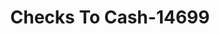 ---
f_zip-code: 72104
f_state-code: AR
title: Checks To Cash-14699
f_phone: 501-337-5626
f_city-only: Malvern
f_address: Highway 270 Malvern
f_location-unique-id: '14699'
slug: checks-to-cash-14699
updated-on: '2024-05-30T13:46:58.046Z'
created-on: '2024-05-30T13:36:59.803Z'
published-on: '2024-05-30T13:54:32.469Z'
f_city-state: cms/city/malvern-ar.md
f_company: cms/company/checks-to-cash.md
f_state: cms/state/arkansas.md
layout: '[payday-loan].html'
tags: payday-loan
---